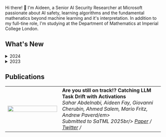 Hi there! 👋 I'm Aideen, a Senior AI Security Researcher at Microsoft passionate about AI safety, learning algorithms and the fundamental mathenatics beyond machine learning and it's interpretation. In addition to my full-tine role, I'm studying at the Department of Mathematics at Imperial College London. 


## What's New

<details>
<summary>2024</summary>
- November: I joined the [GirlsWhoML](https://girlswhoml.com/) intiative to help create course content and teach for the AI security workshop to UK undgergraduate students.
- October: Program Committee Member for [Safe Generative AI workshop @ NeurIPs 2024](https://safegenaiworkshop.github.io/)
- September: Launching [Adaptive Prompt Injection Challenge](https://microsoft.github.io/llmail-inject/) as part of SaTML 2025.
- July: Program Committee Member for [18th ACM Workshop on Artificial Intelligence and Security (AISec 2024)](https://aisec.cc/#committee)
- June: Released [TaskTracker](https://github.com/microsoft/TaskTracker) dataset and codebase for behavioral drift detection.
- June: Published "Are You Still On Track? Behavioral Drift Detection in LLMs"
- February: I joined the Microsoft Security Response Centre at Microsoft Research Cambridge as a Senior AI Security Researcher.

</details>

<details>
<summary>2023</summary>
- October: I presented at the United Nations Internet Governance Forum in Kyoto, Japan on "Co-operative AI: Multi-Agent AI Safety and International Co-Operation"
- October: I presented at Microsoft BlueHat in Redmond, Washington - "Breach Path Busters: Decoding cyber threats with graphs and AI"
- October: I started ny part-time MSc in the Department of Mathematics at Imperial College London.
- February: I was promoted to Senior Security Research on the Microsoft Threat Hunting team.
- February: I joined the European Cyber Conflict Research Initiative as Cybersecurity Fellow.
</details>

## Publications
<table border="0">
 <tr>
    <td width="35%">
        <img src="paper1.jpg" width="100%"/>
    </td>
    <td width="65%" valign="top">
        <strong>Are you still on track!? Catching LLM Task Drift with Activations</strong><br/>
        <em>Sahar Abdelnabi, Aideen Fay, Giovanni Cherubin, Ahmed Salem, Mario Fritz, Andrew Paverd/em><br/>
        Submitted to SaTML 2025br/>
        <a href="ttps://arxiv.org/abs/2406.00799">Paper</a> / 
        <a href="https://x.com/AideenFay/status/1801690383694372996">Twitter</a> / 
    </td>
 </tr>
</table>
